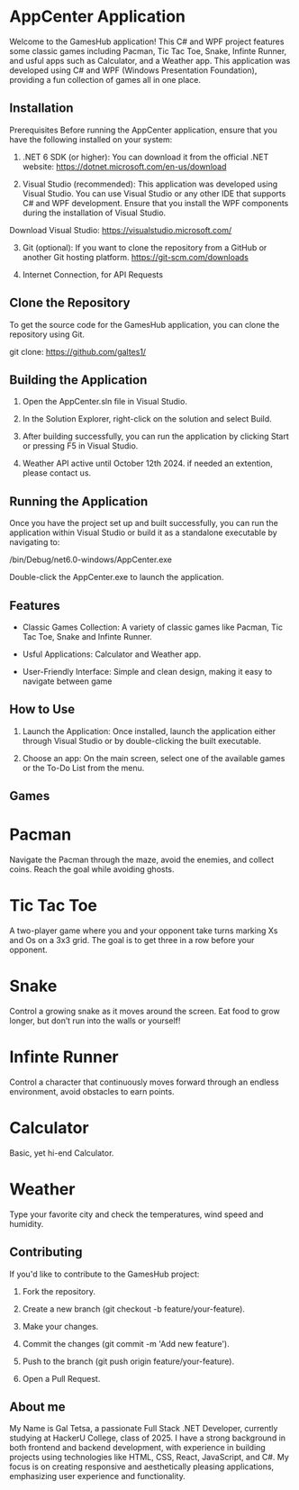 
# AppCenter Application

Welcome to the GamesHub application! This C# and WPF project features some classic games including Pacman, Tic Tac Toe, Snake, Infinte Runner, and usful apps such as Calculator, and a Weather app. This application was developed using C# and WPF (Windows Presentation Foundation), providing a fun collection of games all in one place.


## Installation

Prerequisites
Before running the AppCenter application, ensure that you have the following installed on your system:

1. .NET 6 SDK (or higher): You can download it from the official .NET website:
https://dotnet.microsoft.com/en-us/download

2. Visual Studio (recommended): This application was developed using Visual Studio. You can use Visual Studio or any other IDE that supports C# and WPF development. Ensure that you install the WPF components during the installation of Visual Studio.

Download Visual Studio: https://visualstudio.microsoft.com/


3. Git (optional): If you want to clone the repository from a GitHub or another Git hosting platform.
https://git-scm.com/downloads

4. Internet Connection, for API Requests

## Clone the Repository

To get the source code for the GamesHub application, you can clone the repository using Git.

git clone: https://github.com/galtes1/


## Building the Application

1. Open the AppCenter.sln file in Visual Studio.

2. In the Solution Explorer, right-click on the solution and select Build.

3. After building successfully, you can run the application by clicking Start or pressing F5 in Visual Studio.

4. Weather API active until October 12th 2024. if needed an extention, please contact us.

## Running the Application

Once you have the project set up and built successfully, you can run the application within Visual Studio or build it as a standalone executable by navigating to:

/bin/Debug/net6.0-windows/AppCenter.exe

Double-click the AppCenter.exe to launch the application.
## Features

- Classic Games Collection: A variety of classic games like Pacman, Tic Tac Toe, Snake and Infinte Runner.

- Usful Applications: Calculator and Weather app.

- User-Friendly Interface: Simple and clean design, making it easy to navigate between game


## How to Use

1. Launch the Application: Once installed, launch the application either through Visual Studio or by double-clicking the built executable.

2. Choose an app: On the main screen, select one of the available games or the To-Do List from the menu.

## Games

# Pacman
Navigate the Pacman through the maze, avoid the enemies, and collect coins. Reach the goal while avoiding ghosts.

# Tic Tac Toe
A two-player game where you and your opponent take turns marking Xs and Os on a 3x3 grid. The goal is to get three in a row before your opponent.

# Snake
Control a growing snake as it moves around the screen. Eat food to grow longer, but don’t run into the walls or yourself!

# Infinte Runner
Control a character that continuously moves forward through an endless environment, avoid obstacles to earn points.

# Calculator
Basic, yet hi-end Calculator.

# Weather
Type your favorite city and check the temperatures, wind speed and humidity. 

## Contributing

If you'd like to contribute to the GamesHub project:

1. Fork the repository.

2. Create a new branch (git checkout -b feature/your-feature).

3. Make your changes.

4. Commit the changes (git commit -m 'Add new feature').

5. Push to the branch (git push origin feature/your-feature).

6. Open a Pull Request.


## About me

My Name is Gal Tetsa, a passionate Full Stack .NET Developer, currently studying at HackerU College, class of 2025. I have a strong background in both frontend and backend development, with experience in building projects using technologies like HTML, CSS, React, JavaScript, and C#. My focus is on creating responsive and aesthetically pleasing applications, emphasizing user experience and functionality.

